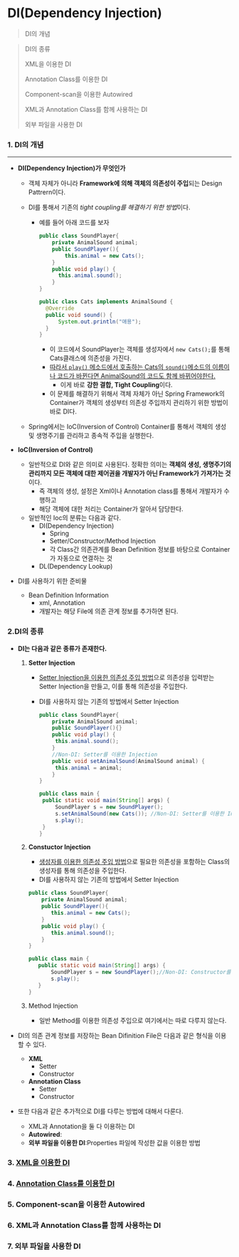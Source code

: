 DI(Dependency Injection)
==========

> DI의 개념



> DI의 종류
>
> XML을 이용한 DI
>
> Annotation Class를 이용한 DI
>
> Component-scan을 이용한 Autowired
>
> XML과 Annotation Class를 함께 사용하는 DI
>
> 외부 파일을 사용한 DI

### 1. DI의 개념

---------------

- **DI(Dependency Injection)가 무엇인가**

  - 객체 자체가 아니라 **Framework에 의해 객체의 의존성이 주입**되는 Design Pattrern이다.

  - DI를 통해서 기존의 *tight coupling를 해결하기 위한 방법*이다.

    - 예를 들어 아래 코드를 보자

      ```java
      public class SoundPlayer{
          private AnimalSound animal;
          public SoundPlayer(){
              this.animal = new Cats();
          }
          public void play() {
          	this.animal.sound();
          }
      }
      
      public class Cats implements AnimalSound {
      	@Override
      	public void sound() {
      		System.out.println("애용");
      	}
      }
      ```

      - 이 코드에서 SoundPlayer는 객체를 생성자에서 `new Cats();`를 통해 Cats클래스에 의존성을 가진다.
      - <u>따라서 `play()` 메소드에서 호출하는 Cats의 `sound()`메소드의 이름이나 코드가 바뀐다면 AnimalSound의 코드도 함께 바뀌어야한다.</u>  
        - 이게 바로 **강한 결합, Tight Coupling**이다.
      - 이 문제를 해결하기 위해서 객체 자체가 아닌 Spring Framework의 Container가 객체의 생성부터 의존성 주입까지 관리하기 위한 방법이 바로 DI다.

  - Spring에서는 IoC(Inversion of Control) Container를 통해서 객체의 생성 및 생명주기를 관리하고 종속적 주입을 실행한다.

- **IoC(Inversion of Control)**

  - 일반적으로 DI와 같은 의미로 사용된다. 정확한 의미는 **객체의 생성, 생명주기의 관리까지 모든 객체에 대한 제어권을 개발자가 아닌 Framework가 가져가는 것**이다.
    - 즉 객체의 생성, 설정은 Xml이나 Annotation class를 통해서 개발자가 수행하고
    - 해당 객체에 대한 처리는 Container가 알아서 담당한다.
  - 일반적인 Ioc의 분류는 다음과 같다.
    - DI(Dependency Injection)
      - Spring
      - Setter/Constructor/Method Injection
      - 각 Class간 의존관계를 Bean Definition 정보를 바탕으로 Container가 자동으로 연결하는 것
    - DL(Dependency Lookup)

- DI를 사용하기 위한 준비물

  - Bean Definition Information
    - xml, Annotation
    - 개발자는 해당 File에 의존 관계 정보를 추가하면 된다.

### 2.DI의 종류

- **DI는 다음과 같은 종류가 존재한다.**

  1. **Setter Injection**

     - <u>Setter Injection을 이용한 의존성 주입 방법</u>으로 의존성을 입력받는 Setter Injection을 만들고, 이를 통해 의존성을 주입한다.

     - DI를 사용하지 않는 기존의 방법에서 Setter Injection

       ```java
       public class SoundPlayer{
           private AnimalSound animal;
           public SoundPlayer(){}
           public void play() {
           	this.animal.sound();
           }
           //Non-DI: Setter를 이용한 Injection
           public void setAnimalSound(AnimalSound animal) {
           	this.animal = animal;
           }
       }
       
       public class main {
       	public static void main(String[] args) {
       		SoundPlayer s = new SoundPlayer();
       		s.setAnimalSound(new Cats()); //Non-DI: Setter를 이용한 Injection
       		s.play();
       	} 
       }
       
       ```

  2. **Constuctor Injection**

     - <u>생성자를 이용한 의존성 주입 방법</u>으로 필요한 의존성을 포함하는 Class의 생성자를 통해 의존성을 주입한다. 
     - DI를 사용하지 않는 기존의 방법에서 Setter Injection

     ```java
     public class SoundPlayer{
         private AnimalSound animal;
         public SoundPlayer(){
         	this.animal = new Cats();
         }
         public void play() {
         	this.animal.sound();
         }
     }
     
     public class main {
     	public static void main(String[] args) {
     		SoundPlayer s = new SoundPlayer();//Non-DI: Constructor를 이용한 Injection
     		s.play();
     	} 
     }
     
     ```

  3. Method Injection

     - 일반 Method를 이용한 의존성 주입으로 여기에서는 따로 다루지 않는다.

- DI의 의존 관계 정보를 저장하는 Bean Difinition File은 다음과 같은 형식을 이용할 수 있다.

  - **XML**
    - Setter 
    - Constructor
  - **Annotation Class**
    - Setter 
    - Constructor

- 또한 다음과 같은 추가적으로 DI를 다루는 방법에 대해서 다룬다.

  - XML과 Annotation을 둘 다 이용하는 DI
  - **Autowired**: 
  - **외부 파일을 이용한 DI**:Properties 파일에 작성한 값을 이용한 방법


### 3. [XML을 이용한 DI]()

### 4. [Annotation Class를 이용한 DI]()

### 5. Component-scan을 이용한 Autowired

### 6. XML과 Annotation Class를 함께 사용하는 DI

### 7. 외부 파일을 사용한 DI
